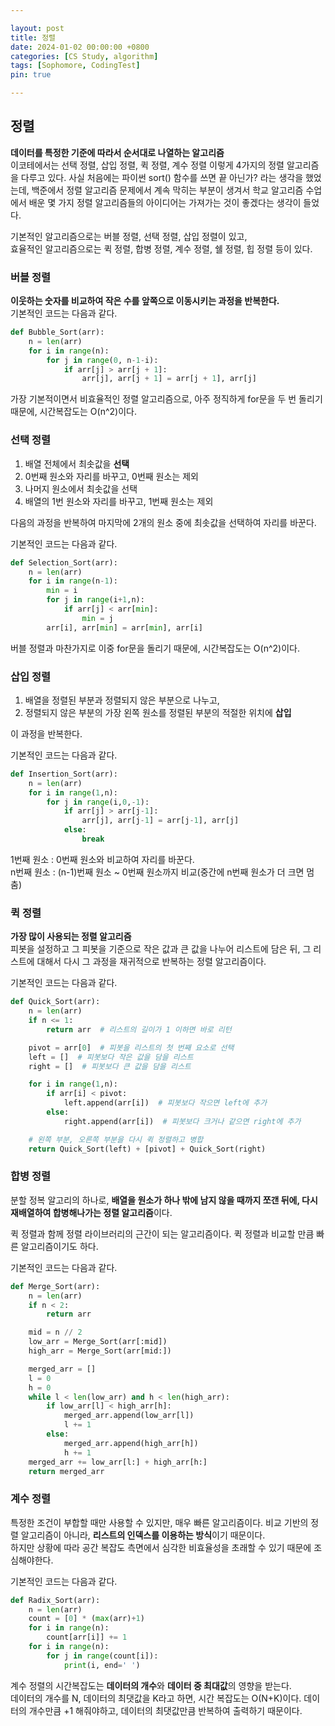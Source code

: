 ```yaml
---

layout: post
title: 정렬
date: 2024-01-02 00:00:00 +0800
categories: [CS Study, algorithm]
tags: [Sophomore, CodingTest]
pin: true

---
```


## 정렬
**데이터를 특정한 기준에 따라서 순서대로 나열하는 알고리즘**  
이코테에서는 선택 정렬, 삽입 정렬, 퀵 정렬, 계수 정렬 이렇게 4가지의 정렬 알고리즘을 다루고 있다.
사실 처음에는 파이썬 sort() 함수를 쓰면 끝 아닌가? 라는 생각을 했었는데, 백준에서 정렬 알고리즘 문제에서 계속 막히는 부분이 생겨서 학교 알고리즘 수업에서 배운 몇 가지 정렬 알고리즘들의 아이디어는 가져가는 것이 좋겠다는 생각이 들었다.  
  
기본적인 알고리즘으로는 버블 정렬, 선택 정렬, 삽입 정렬이 있고,  
효율적인 알고리즘으로는 퀵 정렬, 합병 정렬, 계수 정렬, 쉘 정렬, 힙 정렬 등이 있다.  

### 버블 정렬
**이웃하는 숫자를 비교하여 작은 수를 앞쪽으로 이동시키는 과정을 반복한다.**  
기본적인 코드는 다음과 같다.  
```python
def Bubble_Sort(arr):
    n = len(arr)
    for i in range(n):
        for j in range(0, n-1-i):
            if arr[j] > arr[j + 1]: 
                arr[j], arr[j + 1] = arr[j + 1], arr[j]
```  
가장 기본적이면서 비효율적인 정렬 알고리즘으로, 아주 정직하게 for문을 두 번 돌리기 때문에, 시간복잡도는 O(n^2)이다.

### 선택 정렬
1. 배열 전체에서 최솟값을 **선택**
2. 0번째 원소와 자리를 바꾸고, 0번째 원소는 제외
3. 나머지 원소에서 최솟값을 선택
4. 배열의 1번 원소와 자리를 바꾸고, 1번째 원소는 제외  

다음의 과정을 반복하여 마지막에 2개의 원소 중에 최솟값을 선택하여 자리를 바꾼다.  

기본적인 코드는 다음과 같다.  
```python
def Selection_Sort(arr):
    n = len(arr)
    for i in range(n-1):
        min = i
        for j in range(i+1,n):
            if arr[j] < arr[min]:
                min = j
        arr[i], arr[min] = arr[min], arr[i]
```  
버블 정렬과 마찬가지로 이중 for문을 돌리기 때문에, 시간복잡도는 O(n^2)이다.

### 삽입 정렬
1. 배열을 정렬된 부분과 정렬되지 않은 부분으로 나누고,
2. 정렬되지 않은 부분의 가장 왼쪽 원소를 정렬된 부분의 적절한 위치에 **삽입**  

이 과정을 반복한다.

기본적인 코드는 다음과 같다. 
```python
def Insertion_Sort(arr):
    n = len(arr)
    for i in range(1,n):
        for j in range(i,0,-1):
            if arr[j] > arr[j-1]:
                arr[j], arr[j-1] = arr[j-1], arr[j]
            else:
                break
```  
1번째 원소 : 0번째 원소와 비교하여 자리를 바꾼다.  
n번째 원소 : (n-1)번째 원소 ~ 0번째 원소까지 비교(중간에 n번째 원소가 더 크면 멈춤)  



### 퀵 정렬
**가장 많이 사용되는 정렬 알고리즘**  
피봇을 설정하고 그 피봇을 기준으로 작은 값과 큰 값을 나누어 리스트에 담은 뒤, 그 리스트에 대해서 다시 그 과정을 재귀적으로 반복하는 정렬 알고리즘이다.

기본적인 코드는 다음과 같다. 
```python
def Quick_Sort(arr):
    n = len(arr)
    if n <= 1:
        return arr  # 리스트의 길이가 1 이하면 바로 리턴

    pivot = arr[0]  # 피봇을 리스트의 첫 번째 요소로 선택
    left = []  # 피봇보다 작은 값을 담을 리스트
    right = []  # 피봇보다 큰 값을 담을 리스트

    for i in range(1,n):
        if arr[i] < pivot:
            left.append(arr[i])  # 피봇보다 작으면 left에 추가
        else:
            right.append(arr[i])  # 피봇보다 크거나 같으면 right에 추가

    # 왼쪽 부분, 오른쪽 부분을 다시 퀵 정렬하고 병합
    return Quick_Sort(left) + [pivot] + Quick_Sort(right)
```  

### 합병 정렬
분할 정복 알고리의 하나로, **배열을 원소가 하나 밖에 남지 않을 때까지 쪼갠 뒤에, 다시 재배열하여 합병해나가는 정렬 알고리즘**이다.  

퀵 정렬과 함께 정렬 라이브러리의 근간이 되는 알고리즘이다. 퀵 정렬과 비교할 만큼 빠른 알고리즘이기도 하다.

기본적인 코드는 다음과 같다. 
```python
def Merge_Sort(arr):
    n = len(arr)
    if n < 2:
        return arr

    mid = n // 2
    low_arr = Merge_Sort(arr[:mid])
    high_arr = Merge_Sort(arr[mid:])

    merged_arr = []
    l = 0 
    h = 0
    while l < len(low_arr) and h < len(high_arr):
        if low_arr[l] < high_arr[h]:
            merged_arr.append(low_arr[l])
            l += 1
        else:
            merged_arr.append(high_arr[h])
            h += 1
    merged_arr += low_arr[l:] + high_arr[h:]
    return merged_arr
```  


### 계수 정렬
특정한 조건이 부합할 때만 사용할 수 있지만, 매우 빠른 알고리즘이다. 비교 기반의 정렬 알고리즘이 아니라, **리스트의 인덱스를 이용하는 방식**이기 때문이다.  
하지만 상황에 따라 공간 복잡도 측면에서 심각한 비효율성을 초래할 수 있기 때문에 조심해야한다.

기본적인 코드는 다음과 같다.
```python
def Radix_Sort(arr):
    n = len(arr)
    count = [0] * (max(arr)+1)
    for i in range(n):
        count[arr[i]] += 1
    for i in range(n):
        for j in range(count[i]):
            print(i, end=' ')
```  
계수 정렬의 시간복잡도는 **데이터의 개수**와 **데이터 중 최대값**의 영향을 받는다.  
데이터의 개수를 N, 데이터의 최댓값을 K라고 하면, 시간 복잡도는 O(N+K)이다. 데이터의 개수만큼 +1 해줘야하고, 데이터의 최댓값만큼 반복하여 출력하기 때문이다.